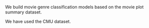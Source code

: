 We build movie genre classification models based on the movie plot summary dataset.

We have used the CMU dataset.
